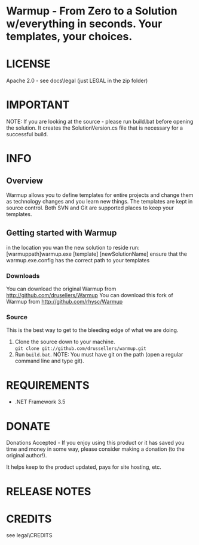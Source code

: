 Warmup - From Zero to a Solution w/everything in seconds. Your templates, your choices.
=======

# LICENSE
Apache 2.0 - see docs\legal (just LEGAL in the zip folder)

# IMPORTANT
NOTE: If you are looking at the source - please run build.bat before opening the solution. It creates the SolutionVersion.cs file that is necessary for a successful build.

# INFO
## Overview
Warmup allows you to define templates for entire projects and change them as technology changes and you learn new things. The templates are kept in source control. Both SVN and Git are supported places to keep your templates.

## Getting started with Warmup

in the location you wan the new solution to reside run:
  [warmuppath]warmup.exe [template] [newSolutionName]
ensure that the warmup.exe.config  has the correct path to your templates

### Downloads

 You can download the original Warmup from http://github.com/drusellers/Warmup
 You can download this fork of Warmup from http://github.com/rhysc/Warmup


### Source
This is the best way to get to the bleeding edge of what we are doing.

1. Clone the source down to your machine.  
  `git clone git://github.com/drussellers/warmup.git`
2. Run `build.bat`. NOTE: You must have git on the path (open a regular command line and type git).


# REQUIREMENTS
* .NET Framework 3.5 

# DONATE

Donations Accepted - If you enjoy using this product or it has saved you time and money in some way, please consider making a donation (to the original author!). 

It helps keep to the product updated, pays for site hosting, etc.

# RELEASE NOTES


# CREDITS
see legal\CREDITS